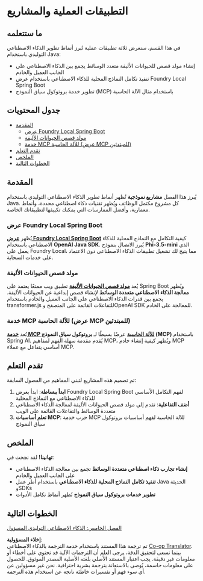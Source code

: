 <!--
CO_OP_TRANSLATOR_METADATA:
{
  "original_hash": "df269f529a172a0197ef28460bf1da9f",
  "translation_date": "2025-07-25T10:44:50+00:00",
  "source_file": "04-PracticalSamples/README.md",
  "language_code": "ar"
}
-->
# التطبيقات العملية والمشاريع

## ما ستتعلمه
في هذا القسم، سنعرض ثلاثة تطبيقات عملية تُبرز أنماط تطوير الذكاء الاصطناعي التوليدي باستخدام Java:
- إنشاء مولد قصص للحيوانات الأليفة متعدد الوسائط يجمع بين الذكاء الاصطناعي على الجانب العميل والخادم
- تنفيذ تكامل النماذج المحلية للذكاء الاصطناعي باستخدام عرض Foundry Local Spring Boot
- تطوير خدمة بروتوكول سياق النموذج (MCP) باستخدام مثال الآلة الحاسبة

## جدول المحتويات

- [المقدمة](../../../04-PracticalSamples)
  - [عرض Foundry Local Spring Boot](../../../04-PracticalSamples)
  - [مولد قصص الحيوانات الأليفة](../../../04-PracticalSamples)
  - [خدمة MCP للآلة الحاسبة (عرض MCP للمبتدئين)](../../../04-PracticalSamples)
- [تقدم التعلم](../../../04-PracticalSamples)
- [الملخص](../../../04-PracticalSamples)
- [الخطوات التالية](../../../04-PracticalSamples)

## المقدمة

يُبرز هذا الفصل **مشاريع نموذجية** تُظهر أنماط تطوير الذكاء الاصطناعي التوليدي باستخدام Java. كل مشروع مكتمل الوظائف ويُظهر تقنيات ذكاء اصطناعي محددة، وأنماط معمارية، وأفضل الممارسات التي يمكنك تكييفها لتطبيقاتك الخاصة.

### عرض Foundry Local Spring Boot

يُظهر **[عرض Foundry Local Spring Boot](foundrylocal/README.md)** كيفية التكامل مع النماذج المحلية للذكاء الاصطناعي باستخدام **OpenAI Java SDK**. يُبرز الاتصال بنموذج **Phi-3.5-mini** الذي يعمل على Foundry Local، مما يتيح لك تشغيل تطبيقات الذكاء الاصطناعي دون الاعتماد على خدمات السحابة.

### مولد قصص الحيوانات الأليفة

يُعد **[مولد قصص الحيوانات الأليفة](petstory/README.md)** تطبيق ويب ممتعًا يعتمد على Spring Boot ويُظهر **معالجة الذكاء الاصطناعي متعددة الوسائط** لإنشاء قصص إبداعية عن الحيوانات الأليفة. يجمع بين قدرات الذكاء الاصطناعي على الجانب العميل والخادم باستخدام transformer.js للتفاعلات القائمة على المتصفح وOpenAI SDK للمعالجة على الخادم.

### خدمة MCP للآلة الحاسبة (عرض MCP للمبتدئين)

تُعد **[خدمة MCP للآلة الحاسبة](mcp/calculator/README.md)** عرضًا بسيطًا لـ **بروتوكول سياق النموذج (MCP)** باستخدام Spring AI. يُقدم مقدمة سهلة الفهم لمفاهيم MCP، ويُظهر كيفية إنشاء خادم MCP أساسي يتفاعل مع عملاء MCP.

## تقدم التعلم

تم تصميم هذه المشاريع لتبني المفاهيم من الفصول السابقة:

1. **ابدأ ببساطة**: ابدأ بعرض Foundry Local Spring Boot لفهم التكامل الأساسي للذكاء الاصطناعي مع النماذج المحلية
2. **أضف التفاعلية**: تقدم إلى مولد قصص الحيوانات الأليفة لمعالجة الذكاء الاصطناعي متعددة الوسائط والتفاعلات القائمة على الويب
3. **تعلم أساسيات MCP**: جرب خدمة MCP للآلة الحاسبة لفهم أساسيات بروتوكول سياق النموذج

## الملخص

**تهانينا!** لقد نجحت في:

- **إنشاء تجارب ذكاء اصطناعي متعددة الوسائط** تجمع بين معالجة الذكاء الاصطناعي على الجانب العميل والخادم
- **تنفيذ تكامل النماذج المحلية للذكاء الاصطناعي** باستخدام أطر عمل Java الحديثة وSDKs
- **تطوير خدمات بروتوكول سياق النموذج** تُظهر أنماط تكامل الأدوات

## الخطوات التالية

[الفصل الخامس: الذكاء الاصطناعي التوليدي المسؤول](../05-ResponsibleGenAI/README.md)

**إخلاء المسؤولية**:  
تم ترجمة هذا المستند باستخدام خدمة الترجمة بالذكاء الاصطناعي [Co-op Translator](https://github.com/Azure/co-op-translator). بينما نسعى لتحقيق الدقة، يرجى العلم أن الترجمات الآلية قد تحتوي على أخطاء أو معلومات غير دقيقة. يجب اعتبار المستند الأصلي بلغته الأصلية المصدر الموثوق. للحصول على معلومات حاسمة، يُوصى بالاستعانة بترجمة بشرية احترافية. نحن غير مسؤولين عن أي سوء فهم أو تفسيرات خاطئة ناتجة عن استخدام هذه الترجمة.